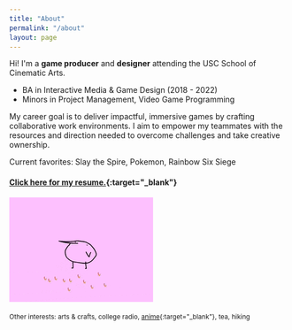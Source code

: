 ```yaml
---
title: "About"
permalink: "/about"
layout: page
---
```

 
Hi! I'm a <b><orange>game producer</orange></b> and <b><green>designer</green></b> attending the USC School of Cinematic Arts.
 
* BA in Interactive Media & Game Design (2018 - 2022)
* Minors in Project Management, Video Game Programming
 
My career goal is to deliver impactful, immersive games by crafting collaborative work environments. I aim to empower my teammates with the resources and direction needed to overcome challenges and take creative ownership.
 
Current favorites: Slay the Spire, Pokemon, Rainbow Six Siege
 
#### [Click here for my resume.](https://www.linkedin.com/in/michelleliu6/){:target="_blank"}
 
![flamingo gif](/assets/images/kero.gif)
 
<small>Other interests: arts & crafts, college radio, [anime](https://anilist.co/user/KeroMichelle/){:target="_blank"}, tea, hiking</small>
